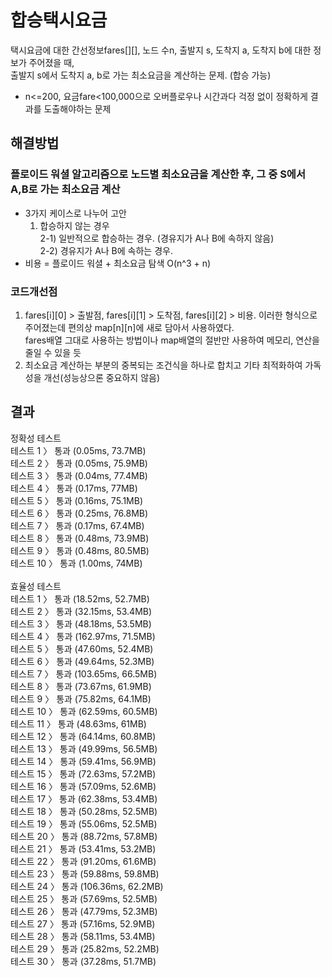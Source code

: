 # 합승택시요금
택시요금에 대한 간선정보fares[][], 노드 수n, 출발지 s, 도착지 a, 도착지 b에 대한 정보가 주어졌을 때,<br/>
출발지 s에서 도착지 a, b로 가는 최소요금을 계산하는 문제. (합승 가능)
- n<=200, 요금fare<100,000으로 오버플로우나 시간과다 걱정 없이 정확하게 결과를 도출해야하는 문제

## 해결방법
### 플로이드 워셜 알고리즘으로 노드별 최소요금을 계산한 후, 그 중 S에서 A,B로 가는 최소요금 계산
 - 3가지 케이스로 나누어 고안<br/>
   1) 합승하지 않는 경우<br/>
   2-1) 일반적으로 합승하는 경우. (경유지가 A나 B에 속하지 않음)<br/>
   2-2) 경유지가 A나 B에 속하는 경우.
 - 비용 = 플로이드 워셜 + 최소요금 탐색 O(n^3 + n)

### 코드개선점
1. fares[i][0] > 출발점, fares[i][1] > 도착점, fares[i][2] > 비용. 이러한 형식으로 주어졌는데 편의상 map[n][n]에 새로 담아서 사용하였다.
<br/>fares배열 그대로 사용하는 방법이나 map배열의 절반만 사용하여 메모리, 연산을 줄일 수 있을 듯
2. 최소요금 계산하는 부분의 중복되는 조건식을 하나로 합치고 기타 최적화하여 가독성을 개선(성능상으론 중요하지 않음)
  
## 결과
정확성  테스트<br/>
테스트 1 〉	통과 (0.05ms, 73.7MB)<br/>
테스트 2 〉	통과 (0.05ms, 75.9MB)<br/>
테스트 3 〉	통과 (0.04ms, 77.4MB)<br/>
테스트 4 〉	통과 (0.17ms, 77MB)<br/>
테스트 5 〉	통과 (0.16ms, 75.1MB)<br/>
테스트 6 〉	통과 (0.25ms, 76.8MB)<br/>
테스트 7 〉	통과 (0.17ms, 67.4MB)<br/>
테스트 8 〉	통과 (0.48ms, 73.9MB)<br/>
테스트 9 〉	통과 (0.48ms, 80.5MB)<br/>
테스트 10 〉	통과 (1.00ms, 74MB)<br/>
<br/>
효율성  테스트<br/>
테스트 1 〉	통과 (18.52ms, 52.7MB)<br/>
테스트 2 〉	통과 (32.15ms, 53.4MB)<br/>
테스트 3 〉	통과 (48.18ms, 53.5MB)<br/>
테스트 4 〉	통과 (162.97ms, 71.5MB)<br/>
테스트 5 〉	통과 (47.60ms, 52.4MB)<br/>
테스트 6 〉	통과 (49.64ms, 52.3MB)<br/>
테스트 7 〉	통과 (103.65ms, 66.5MB)<br/>
테스트 8 〉	통과 (73.67ms, 61.9MB)<br/>
테스트 9 〉	통과 (75.82ms, 64.1MB)<br/>
테스트 10 〉	통과 (62.59ms, 60.5MB)<br/>
테스트 11 〉	통과 (48.63ms, 61MB)<br/>
테스트 12 〉	통과 (64.14ms, 60.8MB)<br/>
테스트 13 〉	통과 (49.99ms, 56.5MB)<br/>
테스트 14 〉	통과 (59.41ms, 56.9MB)<br/>
테스트 15 〉	통과 (72.63ms, 57.2MB)<br/>
테스트 16 〉	통과 (57.09ms, 52.6MB)<br/>
테스트 17 〉	통과 (62.38ms, 53.4MB)<br/>
테스트 18 〉	통과 (50.28ms, 52.5MB)<br/>
테스트 19 〉	통과 (55.06ms, 52.5MB)<br/>
테스트 20 〉	통과 (88.72ms, 57.8MB)<br/>
테스트 21 〉	통과 (53.41ms, 53.2MB)<br/>
테스트 22 〉	통과 (91.20ms, 61.6MB)<br/>
테스트 23 〉	통과 (59.88ms, 59.8MB)<br/>
테스트 24 〉	통과 (106.36ms, 62.2MB)<br/>
테스트 25 〉	통과 (57.69ms, 52.5MB)<br/>
테스트 26 〉	통과 (47.79ms, 52.3MB)<br/>
테스트 27 〉	통과 (57.16ms, 52.9MB)<br/>
테스트 28 〉	통과 (58.11ms, 53.4MB)<br/>
테스트 29 〉	통과 (25.82ms, 52.2MB)<br/>
테스트 30 〉	통과 (37.28ms, 51.7MB)<br/>
